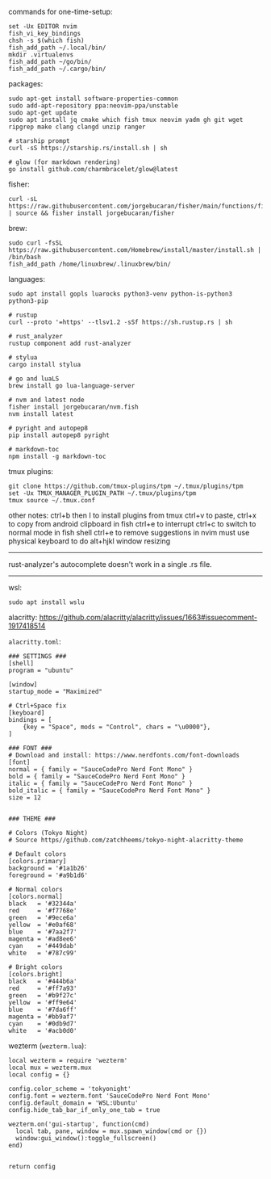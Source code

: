 commands for one-time-setup:
```
set -Ux EDITOR nvim
fish_vi_key_bindings
chsh -s $(which fish)
fish_add_path ~/.local/bin/
mkdir .virtualenvs
fish_add_path ~/go/bin/
fish_add_path ~/.cargo/bin/
```

packages:
```
sudo apt-get install software-properties-common
sudo add-apt-repository ppa:neovim-ppa/unstable
sudo apt-get update
sudo apt install jq cmake which fish tmux neovim yadm gh git wget ripgrep make clang clangd unzip ranger

# starship prompt
curl -sS https://starship.rs/install.sh | sh

# glow (for markdown rendering)
go install github.com/charmbracelet/glow@latest
```

fisher:
```
curl -sL https://raw.githubusercontent.com/jorgebucaran/fisher/main/functions/fisher.fish | source && fisher install jorgebucaran/fisher
```

brew:
```
sudo curl -fsSL https://raw.githubusercontent.com/Homebrew/install/master/install.sh | /bin/bash
fish_add_path /home/linuxbrew/.linuxbrew/bin/
```

languages:
```
sudo apt install gopls luarocks python3-venv python-is-python3 python3-pip

# rustup
curl --proto '=https' --tlsv1.2 -sSf https://sh.rustup.rs | sh

# rust_analyzer
rustup component add rust-analyzer

# stylua
cargo install stylua 

# go and luaLS
brew install go lua-language-server

# nvm and latest node
fisher install jorgebucaran/nvm.fish
nvm install latest

# pyright and autopep8
pip install autopep8 pyright

# markdown-toc
npm install -g markdown-toc
```

tmux plugins:
```
git clone https://github.com/tmux-plugins/tpm ~/.tmux/plugins/tpm
set -Ux TMUX_MANAGER_PLUGIN_PATH ~/.tmux/plugins/tpm
tmux source ~/.tmux.conf
```

other notes:
ctrl+b then I to install plugins from tmux
ctrl+v to paste, ctrl+x to copy from android clipboard in fish
ctrl+e to interrupt
ctrl+c to switch to normal mode in fish shell
ctrl+e to remove suggestions in nvim
must use physical keyboard to do alt+hjkl window resizing

---

rust-analyzer's autocomplete doesn't work in a single .rs file.

---

wsl:
```
sudo apt install wslu
```

alacritty:
https://github.com/alacritty/alacritty/issues/1663#issuecomment-1917418514

`alacritty.toml`:
```
### SETTINGS ###
[shell]
program = "ubuntu"

[window]
startup_mode = "Maximized"

# Ctrl+Space fix
[keyboard]
bindings = [
	{key = "Space", mods = "Control", chars = "\u0000"},
]

### FONT ###
# Download and install: https://www.nerdfonts.com/font-downloads
[font]
normal = { family = "SauceCodePro Nerd Font Mono" }
bold = { family = "SauceCodePro Nerd Font Mono" }
italic = { family = "SauceCodePro Nerd Font Mono" }
bold_italic = { family = "SauceCodePro Nerd Font Mono" }
size = 12


### THEME ###

# Colors (Tokyo Night)
# Source https//github.com/zatchheems/tokyo-night-alacritty-theme

# Default colors
[colors.primary]
background = '#1a1b26'
foreground = '#a9b1d6'

# Normal colors
[colors.normal]
black   = '#32344a'
red     = '#f7768e'
green   = '#9ece6a'
yellow  = '#e0af68'
blue    = '#7aa2f7'
magenta = '#ad8ee6'
cyan    = '#449dab'
white   = '#787c99'

# Bright colors
[colors.bright]
black   = '#444b6a'
red     = '#ff7a93'
green   = '#b9f27c'
yellow  = '#ff9e64'
blue    = '#7da6ff'
magenta = '#bb9af7'
cyan    = '#0db9d7'
white   = '#acb0d0'
```

wezterm (`wezterm.lua`):
```
local wezterm = require 'wezterm'
local mux = wezterm.mux
local config = {}

config.color_scheme = 'tokyonight'
config.font = wezterm.font 'SauceCodePro Nerd Font Mono'
config.default_domain = 'WSL:Ubuntu'
config.hide_tab_bar_if_only_one_tab = true

wezterm.on('gui-startup', function(cmd)
  local tab, pane, window = mux.spawn_window(cmd or {})
  window:gui_window():toggle_fullscreen()
end)


return config
```
